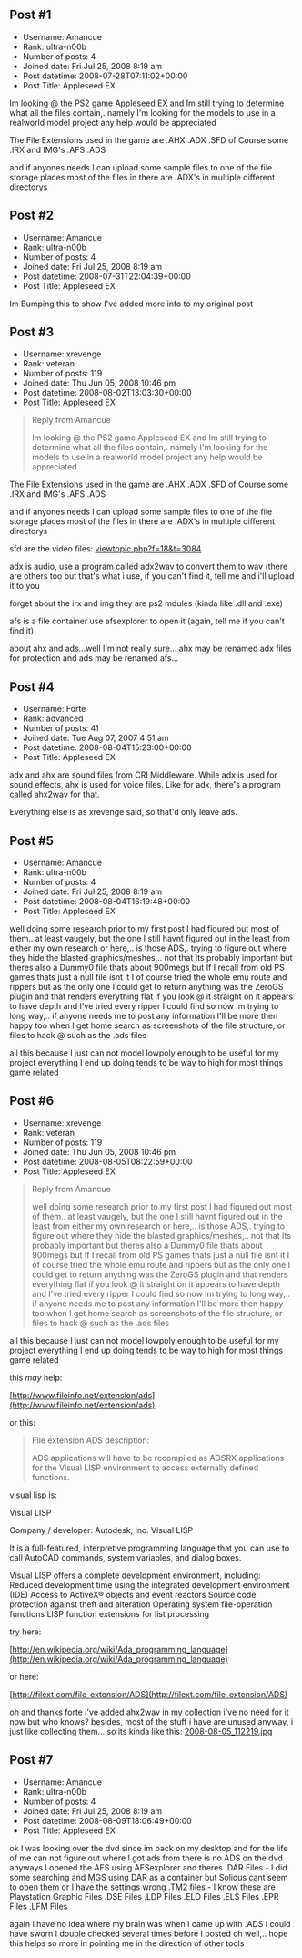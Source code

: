 ## Post #1
- Username: Amancue
- Rank: ultra-n00b
- Number of posts: 4
- Joined date: Fri Jul 25, 2008 8:19 am
- Post datetime: 2008-07-28T07:11:02+00:00
- Post Title: Appleseed EX

Im looking @ the PS2 game Appleseed EX and Im still trying to determine what all the files contain,. namely I'm looking for the models to use in a realworld model project any help would be appreciated

The File Extensions used in the game are
.AHX
.ADX
.SFD
of Course some .IRX and IMG's
.AFS
.ADS

and if anyones needs I can upload some sample files to one of the file storage places
most of the files in there are .ADX's in multiple different directorys
## Post #2
- Username: Amancue
- Rank: ultra-n00b
- Number of posts: 4
- Joined date: Fri Jul 25, 2008 8:19 am
- Post datetime: 2008-07-31T22:04:39+00:00
- Post Title: Appleseed EX

Im Bumping this to show I've added more info to my original post
## Post #3
- Username: xrevenge
- Rank: veteran
- Number of posts: 119
- Joined date: Thu Jun 05, 2008 10:46 pm
- Post datetime: 2008-08-02T13:03:30+00:00
- Post Title: Appleseed EX

> Reply from Amancue
>
> Im looking @ the PS2 game Appleseed EX and Im still trying to determine what all the files contain,. namely I'm looking for the models to use in a realworld model project any help would be appreciated

The File Extensions used in the game are
.AHX
.ADX
.SFD
of Course some .IRX and IMG's
.AFS
.ADS

and if anyones needs I can upload some sample files to one of the file storage places
most of the files in there are .ADX's in multiple different directorys

sfd are the video files:
[viewtopic.php?f=18&t=3084](http://forum.xentax.com/viewtopic.php?f=18&t=3084)

adx is audio, use a program called adx2wav to convert them to wav (there are others too but that's what i use, if you can't find it, tell me and i'll upload it to you

forget about the irx and img they are ps2 mdules (kinda like .dll and .exe)

afs is a file container use afsexplorer to open it (again, tell me if you can't find it)

about ahx and ads...well I'm not really sure... ahx may be renamed adx files for protection and ads may be renamed afs...
## Post #4
- Username: Forte
- Rank: advanced
- Number of posts: 41
- Joined date: Tue Aug 07, 2007 4:51 am
- Post datetime: 2008-08-04T15:23:00+00:00
- Post Title: Appleseed EX

adx and ahx are sound files from CRI Middleware. While adx is used for sound effects, ahx is used for voice files. Like for adx, there's a program called ahx2wav for that.

Everything else is as xrevenge said, so that'd only leave ads.
## Post #5
- Username: Amancue
- Rank: ultra-n00b
- Number of posts: 4
- Joined date: Fri Jul 25, 2008 8:19 am
- Post datetime: 2008-08-04T16:19:48+00:00
- Post Title: Appleseed EX

well doing some research prior to my first post I had figured out most of them.. at least vaugely, but the one I still havnt figured out in the least from either my own research or here,.. is those ADS,. trying to figure out where they hide the blasted graphics/meshes,.. not that Its probably important but theres also a Dummy0 file thats about 900megs but If I recall from old PS games thats just a null file isnt it
I of course tried the whole emu route and rippers but as the only one I could get to return anything was the ZeroGS plugin and that renders everything flat if you look @ it straight on it appears to have depth and I've tried every ripper I could find so now Im trying to long way,.. if anyone needs me to post any information I'll be more then happy too when I get home search as screenshots of the file structure, or files to hack @ such as the .ads files

all this because I just can not model lowpoly enough to be useful for my project everything I end up doing tends to be way to high for most things game related
## Post #6
- Username: xrevenge
- Rank: veteran
- Number of posts: 119
- Joined date: Thu Jun 05, 2008 10:46 pm
- Post datetime: 2008-08-05T08:22:59+00:00
- Post Title: Appleseed EX

> Reply from Amancue
>
> well doing some research prior to my first post I had figured out most of them.. at least vaugely, but the one I still havnt figured out in the least from either my own research or here,.. is those ADS,. trying to figure out where they hide the blasted graphics/meshes,.. not that Its probably important but theres also a Dummy0 file thats about 900megs but If I recall from old PS games thats just a null file isnt it
I of course tried the whole emu route and rippers but as the only one I could get to return anything was the ZeroGS plugin and that renders everything flat if you look @ it straight on it appears to have depth and I've tried every ripper I could find so now Im trying to long way,.. if anyone needs me to post any information I'll be more then happy too when I get home search as screenshots of the file structure, or files to hack @ such as the .ads files

all this because I just can not model lowpoly enough to be useful for my project everything I end up doing tends to be way to high for most things game related

this *may* help:

[http://www.fileinfo.net/extension/ads](http://www.fileinfo.net/extension/ads)

or this:

> File extension ADS description:
>
> ADS applications will have to be recompiled as ADSRX applications for the Visual LISP environment to access externally defined functions.

visual lisp is:

Visual LISP

Company / developer:
  Autodesk, Inc.
Visual LISP

It is a full-featured, interpretive programming language that you can use to call AutoCAD commands, system variables, and dialog boxes. 

Visual LISP offers a complete development environment, including:
Reduced development time using the integrated development environment (IDE)
Access to ActiveX® objects and event reactors
Source code protection against theft and alteration
Operating system file-operation functions
LISP function extensions for list processing

try here:

[http://en.wikipedia.org/wiki/Ada_programming_language](http://en.wikipedia.org/wiki/Ada_programming_language)

or here:

[http://filext.com/file-extension/ADS](http://filext.com/file-extension/ADS)

oh and thanks forte i've added ahx2wav in my collection 
i've no need for it now but who knows?
besides, most of the stuff i have are unused anyway, i just like collecting them...
so its kinda like this:
[2008-08-05_112219.jpg](https://xentaxbackup.github.io/file/1603_2008-08-05_112219.jpg)
## Post #7
- Username: Amancue
- Rank: ultra-n00b
- Number of posts: 4
- Joined date: Fri Jul 25, 2008 8:19 am
- Post datetime: 2008-08-09T18:06:49+00:00
- Post Title: Appleseed EX

ok I was looking over the dvd since im back on my desktop and for the life of me can not figure out where I got ads from there is no ADS on the dvd anyways I opened the AFS using AFSexplorer
and theres 
.DAR Files - I did some searching and MGS using DAR as a container but Solidus cant seem to open them or I have the settings wrong
.TM2 files - I know these are Playstation Graphic Files
.DSE Files
.LDP Files
.ELO Files
.ELS Files
.EPR Files
.LFM Files

again I have no idea where my brain was when I came up with .ADS I could have sworn I double checked several times before I posted oh well,.. hope this helps so more in pointing me in the direction of other tools
